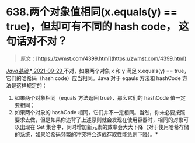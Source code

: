 <!--yml
category: 未分类
date: 0001-01-01 00:00:00
-->

# 638.两个对象值相同(x.equals(y) == true)，但却可有不同的 hash code， 这句话对不对？

> 原文：[https://zwmst.com/4399.html](https://zwmst.com/4399.html)

   [ *Java基础* ](https://zwmst.com/java%e5%9f%ba%e7%a1%80)*[ <time datetime="2021-09-30T00:25:09+08:00"> 2021-09-29 </time> ](https://zwmst.com/4399.html)  不对，如果两个对象 x 和 y 满足 x.equals(y) == true，它们的哈希码（hash code）应当相同。Java 对于 eqauls 方法和 hashCode 方法是这样规定的：

1.  如果两个对象相同（equals 方法返回 true），那么它们的 hashCode 值一定要相同；
2.  如果两个对象的 hashCode 相同，它们并不一定相同。当然，你未必要按照要求去做，但是如果你违背了上述原则就会发现在使用容器时，相同的对象可以出现在 Set 集合中，同时增加新元素的效率会大大下降（对于使用哈希存储的系统，如果哈希码频繁的冲突将会造成存取性能急剧下降）。*